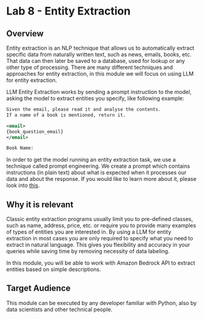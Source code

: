 # Lab 8 - Entity Extraction
## Overview
Entity extraction is an NLP technique that allows us to automatically extract specific data from naturally written text, such as news, emails, books, etc.
That data can then later be saved to a database, used for lookup or any other type of processing.
There are many different techniques and approaches for entity extraction, in this module we will focus on using LLM for entity extraction.

LLM Entity Extraction works by sending a prompt instruction to the model, asking the model to extract entities you specify, like following example:

```xml
Given the email, please read it and analyse the contents.
If a name of a book is mentioned, return it.

<email>
{book_question_email}
</email>

Book Name:
```

In order to get the model running an entity extraction task, we use a technique called prompt engineering.
We create a prompt which contains instructions (in plain text) about what is expected when it processes our data and about the response.
If you would like to learn more about it, please look into [this](https://www.promptingguide.ai/).

## Why it is relevant
Classic entity extraction programs usually limit you to pre-defined classes, such as name, address, price, etc. or require you to provide many examples of types of entities you are interested in.
By using a LLM for entity extraction in most cases you are only required to specify what you need to extract in natural language. This gives you flexibility and accuracy in your queries while saving time by removing necessity of data labeling.

In this module, you will be able to work with Amazon Bedrock API to extract entities based on simple descriptions.

## Target Audience
This module can be executed by any developer familiar with Python, also by data scientists and other technical people.
